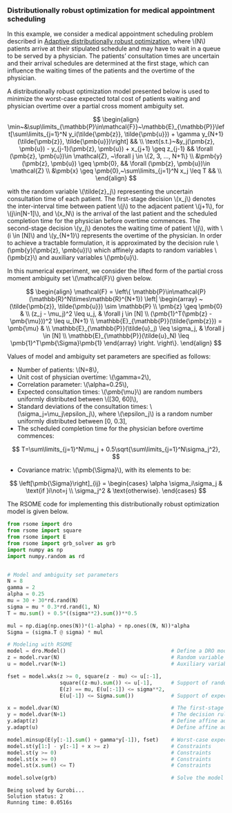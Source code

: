 <script src="https://cdn.mathjax.org/mathjax/latest/MathJax.js?config=TeX-AMS-MML_HTMLorMML" type="text/javascript"></script>

### Distributionally robust optimization for medical appointment scheduling

In this example,  we consider a medical appointment scheduling problem described in [Adaptive distributionally robust optimization](http://www.optimization-online.org/DB_FILE/2016/03/5353.pdf), where \\(N\\) patients arrive at their stipulated schedule and may have to wait in a queue to be served by a physician. The patients’ consultation times are uncertain and their arrival schedules are determined at the first stage, which can influence the waiting times of the patients and the overtime of the physician.

A distributionally robust optimization model presented below is used to minimize the worst-case expected total cost of patients waiting and physician overtime over a partial cross moment ambiguity set.

$$
\begin{align}
\min~&\sup\limits_{\mathbb{P}\in\mathcal{F}}~\mathbb{E}_{\mathbb{P}}\left[\sum\limits_{j=1}^N y_i(\tilde{\pmb{z}}, \tilde{\pmb{u}}) + \gamma y_{N+1}(\tilde{\pmb{z}}, \tilde{\pmb{u}})\right] && \\
\text{s.t.}~&y_j(\pmb{z}, \pmb{u}) - y_{j-1}(\pmb{z}, \pmb{u}) + x_{j+1} \geq z_{j-1} && \forall (\pmb{z}, \pmb{u})\in \mathcal{Z}, ~\forall j \in \{2, 3, ..., N+1\} \\
&\pmb{y}(\pmb{z}, \pmb{u}) \geq \pmb{0}, && \forall (\pmb{z}, \pmb{u})\in \mathcal{Z} \\
&\pmb{x} \geq \pmb{0},~\sum\limits_{j=1}^N x_j \leq T && \\
\end{align}
$$

with the random variable \\(\tilde{z}\_j\\) representing the uncertain consultation time of each patient. The first-stage decision \\(x_j\\) denotes the inter-interval time between patient \\(j\\) to the adjacent patient \\(j+1\\), for \\(j\in[N-1]\\), and \\(x_N\\) is the arrival of the last patient and the scheduled completion time for the physician before overtime commences. The second-stage decision \\(y_j\\) denotes the waiting time of patient \\(j\\), with \\(i \in [N]\\) and \\(y_{N+1}\\) represents the overtime of the physician. In order to achieve a tractable formulation, it is approximated by the decision rule \\(\pmb{y}(\pmb{z}, \pmb{u})\\) which affinely adapts to random variables \\(\pmb{z}\\) and auxiliary variables \\(\pmb{u}\\).

In this numerical experiment, we consider the lifted form of the partial cross moment ambiguity set \\(\mathcal{F}\\) given below.

$$
\begin{align}
\mathcal{F} =
\left\{
\mathbb{P}\in\mathcal{P}(\mathbb{R}^N\times\mathbb{R}^{N+1})
\left|
\begin{array}
~(\tilde{\pmb{z}}, \tilde{\pmb{u}}) \sim \mathbb{P} \\
\pmb{z} \geq \pmb{0} & \\
(z_j - \mu_j)^2 \leq u_j, & \forall j \in [N] \\
(\pmb{1}^T(\pmb{z} - \pmb{\mu}))^2 \leq u_{N+1} \\  
\mathbb{E}_{\mathbb{P}}(\tilde{\pmb{z}}) = \pmb{\mu} & \\
\mathbb{E}_{\mathbb{P}}(\tilde{u}_j) \leq \sigma_j, & \forall j \in [N] \\
\mathbb{E}_{\mathbb{P}}(\tilde{u}_N) \leq \pmb{1}^T\pmb{\Sigma}\pmb{1}
\end{array}
\right.
\right\}.
\end{align}
$$

Values of model and ambiguity set parameters are specified as follows:
- Number of patients: \\(N=8\\),
- Unit cost of physician overtime: \\(\gamma=2\\),
- Correlation parameter: \\(\alpha=0.25\\),
- Expected consultation times: \\(\pmb{\mu}\\) are random numbers uniformly distributed between \\([30, 60]\\),
- Standard deviations of the consultation times: \\(\sigma_j=\mu_j\epsilon_j\\), where \\(\epsilon_j\\) is a random number uniformly distributed between [0, 0.3],
- The scheduled completion time for the physician before overtime commences:

$$
T=\sum\limits_{j=1}^N\mu_j + 0.5\sqrt{\sum\limits_{j=1}^N\sigma_j^2},
$$

- Covariance matrix: \\(\pmb{\Sigma}\\), with its elements to be:

$$
\left[\pmb{\Sigma}\right]_{ij} =
\begin{cases}
\alpha \sigma_i\sigma_j & \text{if }i\not=j \\
\sigma_j^2 & \text{otherwise}.
\end{cases}
$$

The RSOME code for implementing this distributionally robust optimization model is given below.

```python
from rsome import dro
from rsome import square
from rsome import E
from rsome import grb_solver as grb
import numpy as np
import numpy.random as rd


# Model and ambiguity set parameters
N = 8
gamma = 2
alpha = 0.25
mu = 30 + 30*rd.rand(N)
sigma = mu * 0.3*rd.rand(1, N)
T = mu.sum() + 0.5*((sigma**2).sum())**0.5

mul = np.diag(np.ones(N))*(1-alpha) + np.ones((N, N))*alpha
Sigma = (sigma.T @ sigma) * mul

# Modeling with RSOME
model = dro.Model()                                  # Define a DRO model
z = model.rvar(N)                                    # Random variable z
u = model.rvar(N+1)                                  # Auxiliary variable u

fset = model.wks(z >= 0, square(z - mu) <= u[:-1],
                 square((z-mu).sum()) <= u[-1],      # Support of random variables
                 E(z) == mu, E(u[:-1]) <= sigma**2,
                 E(u[-1]) <= Sigma.sum())            # Support of expectations

x = model.dvar(N)                                    # The first-stage decision
y = model.dvar(N+1)                                  # The decision rule
y.adapt(z)                                           # Define affine adaptation
y.adapt(u)                                           # Define affine adaptation

model.minsup(E(y[:-1].sum() + gamma*y[-1]), fset)    # Worst-case expected cost
model.st(y[1:] - y[:-1] + x >= z)                    # Constraints
model.st(y >= 0)                                     # Constraints
model.st(x >= 0)                                     # Constraints
model.st(x.sum() <= T)                               # Constraints

model.solve(grb)                                     # Solve the model by Gurobi
```

```
Being solved by Gurobi...
Solution status: 2
Running time: 0.0516s
```
